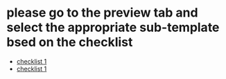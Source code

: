 # please go to the preview tab and select the appropriate sub-template bsed on the checklist
* [checklist 1](?expand=1&template=checklist_1.md)
* [checklist 1](?expand=1&template=checklist_2.md)
